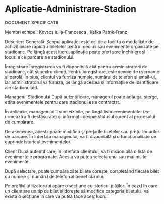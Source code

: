 # Aplicatie-Administrare-Stadion
DOCUMENT SPECIFICATII

Membri echipei: Kovacs Iulia-Francesca , Kafka Patrik-Franz

Descriere Generală:
Scopul aplicației este cel de a facilita o modalitate de achiziționare rapidă a biletelor pentru
meciuri sau evenimente organizate pe stadioane. Pe lângă acest lucru, aplicația poate oferi spre
închiriere și locurile de parcare ale stadionului.


Înregistrare
Înregistrarea va fi disponibilă atât pentru administratorii de stadioane, cât și pentru clienți.
Pentru înregistrare, este nevoie de username și parolă. În plus, clientul va furniza numele,
numărul de telefon și email-ul, iar administratorul va furniza, pe lângă acestea și informațiile de
identificare ale stadionuluid.


Managerul Stadionului
După autentificare, managerul poate adăuga, șterge, edita evenimentele pentru care stadionul
este contractat.

În aplicație, managerului îi sunt vizibile, pe lângă lista evenimentelor (ce urmează a fi desfășurate)
și informații despre statusul curent al procesului de cumpărare.

De asemenea, acesta poate modifica și prețurile biletelor sau prețul locurilor de parcare.
În interfața managerului, va fi disponibilă și o funcționalitate ce cuprinde istoricul evenimentelor.


Client
După autentificare, în interfața clientului, va fi disponibilă o listă de evenimentele programate.
Acesta va putea selecta unul sau mai multe evenimente.

După selectare, poate cumpăra câte bilete dorește, completând fiecare bilet cu numele și
numărul de telefon al beneficiarului.

Pe profilul utilizatorului apare o secțiune cu istoricul plăților.
În cazul în care un client are un tip de bilet și dorește să modifice categoria biletului, va exista o
secțiune în care va putea face acest lucru.
